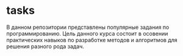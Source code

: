 # tasks

В данном репозитории представлены популярные задания по программированию. 
Цель данного курса состоит в осовении практических навыков по разработке методов и алгоритмов для решения разного рода задач.  
